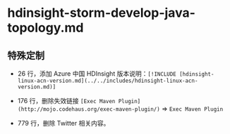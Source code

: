 # hdinsight-storm-develop-java-topology.md

## 特殊定制

* 26 行，添加 Azure 中国 HDInsight 版本说明：`[!INCLUDE [hdinsight-linux-acn-version.md](../../includes/hdinsight-linux-acn-version.md)]`

* 176 行，删除失效链接 `[Exec Maven Plugin](http://mojo.codehaus.org/exec-maven-plugin/)` => `Exec Maven Plugin`

* 779 行，删除 Twitter 相关内容。